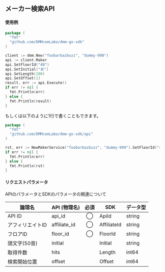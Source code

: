 ## メーカー検索API
#### 使用例

```go
package (  
  "fmt"  
  "github.com/DMMcomLabo/dmm-go-sdk"  
)  

client := dmm.New("foobarbazbuzz", "dummy-990")
api := client.Maker
api.SetFloorId("40")
api.SetInitial("あ")
api.SetLength(100)
api.SetOffset(1)
result, err := api.Execute()
if err != nil {
  fmt.Println(err)
} else {
  fmt.Println(result)
}
```

もしくは以下のように1行で書くこともできます。

```go
package (
  "fmt"
  "github.com/DMMcomLabo/dmm-go-sdk/api"
)

rst, err := NewMakerService("foobarbazbuzz", "dummy-999").SetFloorId("40").SetLength(1).Execute()
if err != nil {
  fmt.Println(err)
} else {
  fmt.Println(rst)
}
```

#### リクエストパラメータ
APIのパラメータとSDKのパラメータの関連について

| 論理名 | API (物理名) | 必須 | SDK | データ型 |
|---|---|:---:|---|---|
| API ID | api_id | ◯ | ApiId | string |
| アフィリエイトID | affiliate_id | ◯ | AffiliateId | string |
| フロアID | floor_id | ◯ | FloorId | string |
| 頭文字(50音) | initial | | Initial | string |
| 取得件数 | hits | | Length | int64 |
| 検索開始位置 | offset | | Offset | int64 |